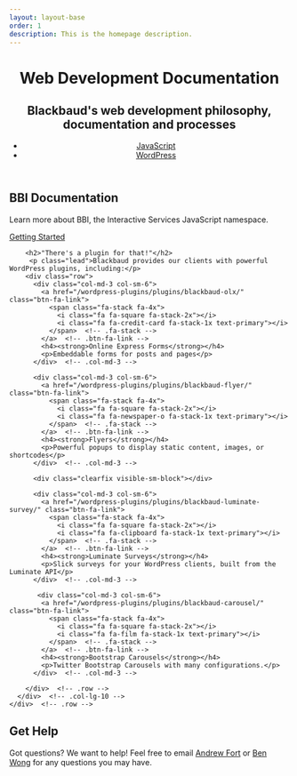 ```yaml
---
layout: layout-base
order: 1
description: This is the homepage description.
---
```


<header class="welcome" data-stellar-background-ratio="0.5">
  <div class="text-vertical-center">
    <h1>Web Development Documentation</h1>
    <h2>Blackbaud's web development philosophy, documentation and processes</h2>
    <ul class="list-inline">
      <li>
        <a href="/bbi/" class="btn btn-lg btn-primary">JavaScript</a>
      </li>
      <li>
        <a href="/wordpress-plugins/" class="btn btn-lg btn-primary">WordPress</a>
      </li>
    </ul>
  </div>
</header>

<section id="about" class="about section-padding">
  <div class="container">
    <div class="row">
      <div class="col-sm-12 text-center">
        <h2>BBI Documentation</h2>
        <p class="lead">Learn more about BBI, the Interactive Services JavaScript namespace.</p>
        <p><a href="/bbi/" class="btn btn-lg btn-primary">Getting Started</a></p>
      </div>  <!-- .col-sm-12 -->
    </div>  <!-- .row -->
  </div>  <!-- .container -->
</section>  <!-- .about -->

<section id="features" class="learn section-padding bg-primary">
  <div class="container">
    <div class="row text-center">
      <div class="col-lg-10 col-lg-offset-1">
        
        <h2>"There's a plugin for that!"</h2>
         <p class="lead">Blackbaud provides our clients with powerful WordPress plugins, including:</p>
        <div class="row"> 
          <div class="col-md-3 col-sm-6">
            <a href="/wordpress-plugins/plugins/blackbaud-olx/" class="btn-fa-link">
              <span class="fa-stack fa-4x">
                <i class="fa fa-square fa-stack-2x"></i>
                <i class="fa fa-credit-card fa-stack-1x text-primary"></i>
              </span>  <!-- .fa-stack -->
            </a>  <!-- .btn-fa-link -->
            <h4><strong>Online Express Forms</strong></h4>
            <p>Embeddable forms for posts and pages</p>
          </div>  <!-- .col-md-3 -->
          
          <div class="col-md-3 col-sm-6">
            <a href="/wordpress-plugins/plugins/blackbaud-flyer/" class="btn-fa-link">
              <span class="fa-stack fa-4x">
                <i class="fa fa-square fa-stack-2x"></i>
                <i class="fa fa-newspaper-o fa-stack-1x text-primary"></i>
              </span>  <!-- .fa-stack -->
            </a>  <!-- .btn-fa-link -->
            <h4><strong>Flyers</strong></h4>
            <p>Powerful popups to display static content, images, or shortcodes</p>
          </div>  <!-- .col-md-3 -->
          
          <div class="clearfix visible-sm-block"></div>
          
          <div class="col-md-3 col-sm-6">
            <a href="/wordpress-plugins/plugins/blackbaud-luminate-survey/" class="btn-fa-link">
              <span class="fa-stack fa-4x">
                <i class="fa fa-square fa-stack-2x"></i>
                <i class="fa fa-clipboard fa-stack-1x text-primary"></i>
              </span>  <!-- .fa-stack -->
            </a>  <!-- .btn-fa-link -->
            <h4><strong>Luminate Surveys</strong></h4>
            <p>Slick surveys for your WordPress clients, built from the Luminate API</p>
          </div>  <!-- .col-md-3 -->
          
           <div class="col-md-3 col-sm-6">
            <a href="/wordpress-plugins/plugins/blackbaud-carousel/" class="btn-fa-link">
              <span class="fa-stack fa-4x">
                <i class="fa fa-square fa-stack-2x"></i>
                <i class="fa fa-film fa-stack-1x text-primary"></i>
              </span>  <!-- .fa-stack -->
            </a>  <!-- .btn-fa-link -->
            <h4><strong>Bootstrap Carousels</strong></h4>
            <p>Twitter Bootstrap Carousels with many configurations.</p>
          </div>  <!-- .col-md-3 -->
          
        </div>  <!-- .row -->
      </div>  <!-- .col-lg-10 -->
    </div>  <!-- .row -->
  </div>  <!-- .container -->
</section>  <!-- .learn -->

<section id="start" class="start section-padding">
  <div class="container">
    <div class="row">
      <div class="col-sm-12">
        <h2>Get Help</h2>
        <p>Got questions?  We want to help! 
          Feel free to email <a href="mailto:andrew.fort@blackbaud.com">Andrew Fort</a> or <a href="mailto:ben.wong@blackbaud.com">Ben Wong</a> for any questions you may have.</p>
      </div>  <!-- .col-sm-12 -->
    </div>  <!-- .row -->
  </div>  <!-- .container -->
</section>
